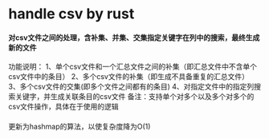 # handle csv by rust
#### 对csv文件之间的处理，含补集、并集、交集指定关键字在列中的搜索，最终生成新的文件
功能说明：
1、单个csv文件和一个汇总文件之间的补集（即汇总文件中不含单个csv文件中的条目）
2、多个csv文件的补集（即生成不具备重复的汇总文件）
3、多个csv文件的交集(即多个文件之间都有的条目)
4、对指定文件中的指定列搜索关键字，并生成关联条目的csv文件
备注：支持单个对多个以及多个对多个的csv文件操作，具体在于使用的逻辑
####
更新为hashmap的算法，以使复杂度降为O(1)
